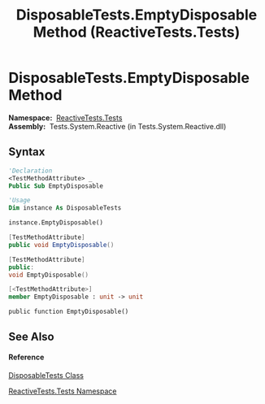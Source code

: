 ﻿---
title: DisposableTests.EmptyDisposable Method  (ReactiveTests.Tests)
TOCTitle: EmptyDisposable Method
ms:assetid: M:ReactiveTests.Tests.DisposableTests.EmptyDisposable
ms:mtpsurl: https://msdn.microsoft.com/en-us/library/reactivetests.tests.disposabletests.emptydisposable(v=VS.103)
ms:contentKeyID: 36620675
ms.date: 06/28/2011
mtps_version: v=VS.103
f1_keywords:
- ReactiveTests.Tests.DisposableTests.EmptyDisposable
dev_langs:
- CSharp
- JScript
- VB
- FSharp
- c++
---

# DisposableTests.EmptyDisposable Method

**Namespace:**  [ReactiveTests.Tests](hh289046\(v=vs.103\).md)  
**Assembly:**  Tests.System.Reactive (in Tests.System.Reactive.dll)

## Syntax

``` vb
'Declaration
<TestMethodAttribute> _
Public Sub EmptyDisposable
```

``` vb
'Usage
Dim instance As DisposableTests

instance.EmptyDisposable()
```

``` csharp
[TestMethodAttribute]
public void EmptyDisposable()
```

``` c++
[TestMethodAttribute]
public:
void EmptyDisposable()
```

``` fsharp
[<TestMethodAttribute>]
member EmptyDisposable : unit -> unit 
```

``` jscript
public function EmptyDisposable()
```

## See Also

#### Reference

[DisposableTests Class](hh315231\(v=vs.103\).md)

[ReactiveTests.Tests Namespace](hh289046\(v=vs.103\).md)

